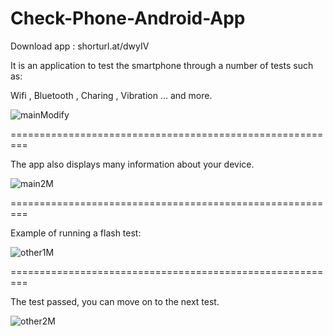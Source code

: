 # Check-Phone-Android-App

Download app : shorturl.at/dwyIV

It is an application to test the smartphone through a number of tests such as:

Wifi , Bluetooth , Charing , Vibration ... and more.


![mainModify](https://user-images.githubusercontent.com/87927632/178593005-01ce690f-5d16-4789-afbd-62c3fcecbd20.jpeg)

=========================================================

The app also displays many information about your device.


![main2M](https://user-images.githubusercontent.com/87927632/178593562-3d6c083c-1873-444d-a382-cb15cfc7b722.jpeg)

=========================================================

Example of running a flash test:

![other1M](https://user-images.githubusercontent.com/87927632/178594916-f0a39094-ea24-4961-9085-16873b2116b0.jpeg)

=========================================================

The test passed, you can move on to the next test.

![other2M](https://user-images.githubusercontent.com/87927632/178595685-41e67a0a-6280-433e-bdbc-a25e0e1225c0.jpeg)
